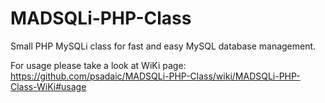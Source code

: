 MADSQLi-PHP-Class
=================

Small PHP MySQLi class for fast and easy MySQL database management.

For usage please take a look at WiKi page:
https://github.com/psadaic/MADSQLi-PHP-Class/wiki/MADSQLi-PHP-Class-WiKi#usage
